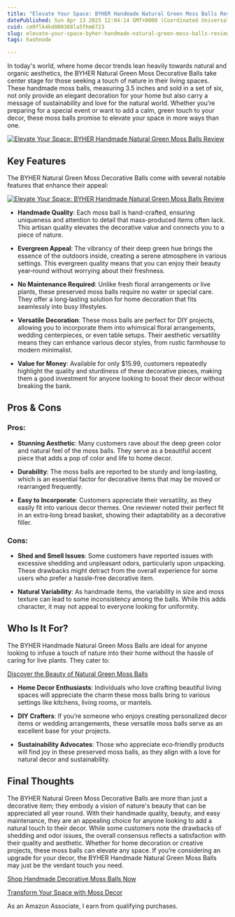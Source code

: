```yaml
---
title: "Elevate Your Space: BYHER Handmade Natural Green Moss Balls Review"
datePublished: Sun Apr 13 2025 12:04:14 GMT+0000 (Coordinated Universal Time)
cuid: cm9flk4kd000308la5fhm6723
slug: elevate-your-space-byher-handmade-natural-green-moss-balls-review
tags: hashnode

---
```


<p>In today's world, where home decor trends lean heavily towards natural and organic aesthetics, the BYHER Natural Green Moss Decorative Balls take center stage for those seeking a touch of nature in their living spaces. These handmade moss balls, measuring 3.5 inches and sold in a set of six, not only provide an elegant decoration for your home but also carry a message of sustainability and love for the natural world. Whether you’re preparing for a special event or want to add a calm, green touch to your decor, these moss balls promise to elevate your space in more ways than one.</p>
<a href='https://www.amazon.com/dp/B071NV81GH?tag=myreviews0fcb-20' target='_blank' rel='nofollow'>
<img src='https://m.media-amazon.com/images/I/719+hktS0sS._AC_SL1000_.jpg' alt='Elevate Your Space: BYHER Handmade Natural Green Moss Balls Review' style='display: block; margin: auto; max-width: 100%; height: auto;'>
</a>
<h2>Key Features</h2>
<p>The BYHER Natural Green Moss Decorative Balls come with several notable features that enhance their appeal:</p>
<a href='https://www.amazon.com/dp/B071NV81GH?tag=myreviews0fcb-20' target='_blank' rel='nofollow'>
<img src='https://m.media-amazon.com/images/I/71wmfVjYlxS._AC_SL1200_.jpg' alt='Elevate Your Space: BYHER Handmade Natural Green Moss Balls Review' style='display: block; margin: auto; max-width: 100%; height: auto;'>
</a>
<ul>
<li>
<p><strong>Handmade Quality</strong>: Each moss ball is hand-crafted, ensuring uniqueness and attention to detail that mass-produced items often lack. This artisan quality elevates the decorative value and connects you to a piece of nature.</p>
</li>
<li>
<p><strong>Evergreen Appeal</strong>: The vibrancy of their deep green hue brings the essence of the outdoors inside, creating a serene atmosphere in various settings. This evergreen quality means that you can enjoy their beauty year‐round without worrying about their freshness.</p>
</li>
<li>
<p><strong>No Maintenance Required</strong>: Unlike fresh floral arrangements or live plants, these preserved moss balls require no water or special care. They offer a long‐lasting solution for home decoration that fits seamlessly into busy lifestyles.</p>
</li>
<li>
<p><strong>Versatile Decoration</strong>: These moss balls are perfect for DIY projects, allowing you to incorporate them into whimsical floral arrangements, wedding centerpieces, or even table setups. Their aesthetic versatility means they can enhance various decor styles, from rustic farmhouse to modern minimalist.</p>
</li>
<li>
<p><strong>Value for Money</strong>: Available for only $15.99, customers repeatedly highlight the quality and sturdiness of these decorative pieces, making them a good investment for anyone looking to boost their decor without breaking the bank.</p>
</li>
</ul>
<h2>Pros &amp; Cons</h2>
<h3>Pros:</h3>
<ul>
<li>
<p><strong>Stunning Aesthetic</strong>: Many customers rave about the deep green color and natural feel of the moss balls. They serve as a beautiful accent piece that adds a pop of color and life to home decor.</p>
</li>
<li>
<p><strong>Durability</strong>: The moss balls are reported to be sturdy and long‐lasting, which is an essential factor for decorative items that may be moved or rearranged frequently.</p>
</li>
<li>
<p><strong>Easy to Incorporate</strong>: Customers appreciate their versatility, as they easily fit into various decor themes. One reviewer noted their perfect fit in an extra‐long bread basket, showing their adaptability as a decorative filler.</p>
</li>
</ul>
<h3>Cons:</h3>
<ul>
<li>
<p><strong>Shed and Smell Issues</strong>: Some customers have reported issues with excessive shedding and unpleasant odors, particularly upon unpacking. These drawbacks might detract from the overall experience for some users who prefer a hassle‐free decorative item.</p>
</li>
<li>
<p><strong>Natural Variability</strong>: As handmade items, the variability in size and moss texture can lead to some inconsistency among the balls. While this adds character, it may not appeal to everyone looking for uniformity.</p>
</li>
</ul>
<h2>Who Is It For?</h2>
<p>The BYHER Handmade Natural Green Moss Balls are ideal for anyone looking to infuse a touch of nature into their home without the hassle of caring for live plants. They cater to:</p>
<p><a href='https://www.amazon.com/dp/B071NV81GH?tag=myreviews0fcb-20' target='_blank' rel='nofollow'>Discover the Beauty of Natural Green Moss Balls</a></p>
<ul>
<li>
<p><strong>Home Decor Enthusiasts</strong>: Individuals who love crafting beautiful living spaces will appreciate the charm these moss balls bring to various settings like kitchens, living rooms, or mantels.</p>
</li>
<li>
<p><strong>DIY Crafters</strong>: If you’re someone who enjoys creating personalized decor items or wedding arrangements, these versatile moss balls serve as an excellent base for your projects.</p>
</li>
<li>
<p><strong>Sustainability Advocates</strong>: Those who appreciate eco‐friendly products will find joy in these preserved moss balls, as they align with a love for natural decor and sustainability.</p>
</li>
</ul>
<h2>Final Thoughts</h2>
<p>The BYHER Natural Green Moss Decorative Balls are more than just a decorative item; they embody a vision of nature's beauty that can be appreciated all year round. With their handmade quality, beauty, and easy maintenance, they are an appealing choice for anyone looking to add a natural touch to their decor. While some customers note the drawbacks of shedding and odor issues, the overall consensus reflects a satisfaction with their quality and aesthetic. Whether for home decoration or creative projects, these moss balls can elevate any space. If you’re considering an upgrade for your decor, the BYHER Handmade Natural Green Moss Balls may just be the verdant touch you need.</p>
<p><a href='https://www.amazon.com/dp/B071NV81GH?tag=myreviews0fcb-20' target='_blank' rel='nofollow'>Shop Handmade Decorative Moss Balls Now</a></p>
<p><a href='https://www.amazon.com/dp/B071NV81GH?tag=myreviews0fcb-20' target='_blank' rel='nofollow'>Transform Your Space with Moss Decor</a></p>
<p>As an Amazon Associate, I earn from qualifying purchases.</p>